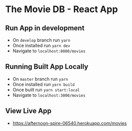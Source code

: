 # The Movie DB - React App

## Run App in development
- On `develop` branch run `yarn`
- Once installed run `yarn dev`
- Navigate to `localhost:8080/movies`

## Running Built App Locally
- On `master` branch run `yarn`
- Once installed run `yarn build`
- Once built run `yarn start:local`
- Navigate to `localhost:3000/movies`

## View Live App
- https://afternoon-spire-06540.herokuapp.com/movies
